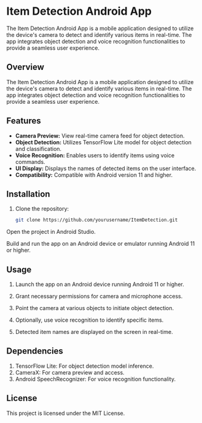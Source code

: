 # Item Detection Android App

The Item Detection Android App is a mobile application designed to utilize the device's camera to detect and identify various items in real-time. The app integrates object detection and voice recognition functionalities to provide a seamless user experience.

## Overview

The Item Detection Android App is a mobile application designed to utilize the device's camera to detect and identify various items in real-time. The app integrates object detection and voice recognition functionalities to provide a seamless user experience.

## Features

- **Camera Preview:** View real-time camera feed for object detection.
- **Object Detection:** Utilizes TensorFlow Lite model for object detection and classification.
- **Voice Recognition:** Enables users to identify items using voice commands.
- **UI Display:** Displays the names of detected items on the user interface.
- **Compatibility:** Compatible with Android version 11 and higher.

## Installation

1. Clone the repository:

   ```bash
   git clone https://github.com/yourusername/ItemDetection.git
Open the project in Android Studio.

Build and run the app on an Android device or emulator running Android 11 or higher.

## Usage
1. Launch the app on an Android device running Android 11 or higher.

2. Grant necessary permissions for camera and microphone access.

3. Point the camera at various objects to initiate object detection.

4. Optionally, use voice recognition to identify specific items.

5. Detected item names are displayed on the screen in real-time.

## Dependencies
1. TensorFlow Lite: For object detection model inference.
2. CameraX: For camera preview and access.
3. Android SpeechRecognizer: For voice recognition functionality.

## License
This project is licensed under the MIT License.
